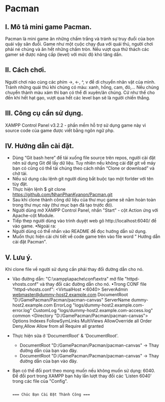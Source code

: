 
# Pacman
## I. Mô tả mini game Pacman.
Pacman là mini game ăn những chấm trắng và tránh sự truy đuổi của bọn quái vậy săn đuổi. Game như một cuộc chạy đua với quái thú, người chơi phải né chúng và ăn hết những chấm tròn. Nếu vượt qua thử thách các gamer sẽ được nâng cấp (level) với mức độ khó tăng dần. 
## II. Cách chơi.
Người chơi nào cùng các phím ->, <-, ^, v để di chuyển nhân vật của mình. Tránh những quái thú khi chúng có màu: xanh, hồng, cam, đỏ,... Nếu chúng chuyển thành màu xám thì bạn có thể đi xuyên/ăn chúng. Cứ như thế cho đến khi hết hạt gạo, vượt qua hết các level bạn sẽ là người chiến thắng.
## III. Công cụ cần sử dụng.
XAMPP Control Panel v3.2.2 - phần mềm hỗ trợ sử dụng game này vì source code của game được viết bằng ngôn ngữ php. 
## IV. Hướng dẫn cài đặt.
- Dùng “Git bash here” để tải xuống file source trên repos, người cài đặt nên sử dụng Git để lấy dữ liệu. Tuy nhiên nếu không cài đặt git về máy bạn có cũng có thể tải chúng theo cách nhấn “Clone or download” và chờ tải.
- Nếu sử dụng câu lệnh git người dùng bắt buộc tạo một forlder với tên tùy đặt.
- Thực hiện lệnh $ git clone https://github.com/NhanPhanKyanon/Pacman.git
- Sau khi clone thành công dữ liệu của thư mục game sẽ nằm hoàn toàn trong thư mục này (thư mục bạn đã tạo trước đó).
- Người dùng mở XAMPP Control Panel, nhấn "Start" - cột Action ứng với Apache-cột Module.
- Tiếp thep người dùng vào trình duyệt web gõ  http://localhost:6040/  để vào game.
•Ngoài ra:
- Người dùng có thể nhấn vào README để đọc hướng dẫn sử dụng.
- Muốn thực hiện cài chi tiết về code game trên vào file word " Hướng dẫn cài đặt Pacman". 
## V. Lưu ý.
Khi clone file về người sử dụng cần phải thay đổi đường dẫn cho nó.
- Vào đường dẫn: "C:\xampp\apache\conf\extra" mở file "httpd-vhosts.conf" và thay đổi các đường dẫn cho nó.
 •Trong CONF file "httpd-vhosts.conf":
       <VirtualHost *:6040>
            ServerAdmin webmaster@dummy-host2.example.com
            DocumentRoot "D:/GamePacman/Pacman/pacman-canvas"
            ServerName dummy-host2.example.com
            ErrorLog "logs/dummy-host2.example.com-error.log"
            CustomLog "logs/dummy-host2.example.com-access.log" common
            <Directory "D:/GamePacman/Pacman/pacman-canvas">
                Options Indexes FollowSymLinks MultiViews
                AllowOverride all
                Order Deny,Allow
                Allow from all
                Require all granted
            </Directory>
         </VirtualHost>
- Thực hiện sửa ở 'DocumentRoot' & 'DocumentRoot'.
  + DocumentRoot "D:/GamePacman/Pacman/pacman-canvas" -> Thay đường dẫn của bạn vào đây.
  + DocumentRoot "D:/GamePacman/Pacman/pacman-canvas" -> Thay đường dẫn của bạn vào đây. 
- Bạn có thể đổi port theo mong muốn nếu không muốn sử dụng: 6040. 
Để đổi port trong XAMPP bạn hãy lần lượt thay đổi các 'Listen 6040' trong các file của "Config".



                                                                             === Chúc Bạn Cài Đặt Thành Công ===
